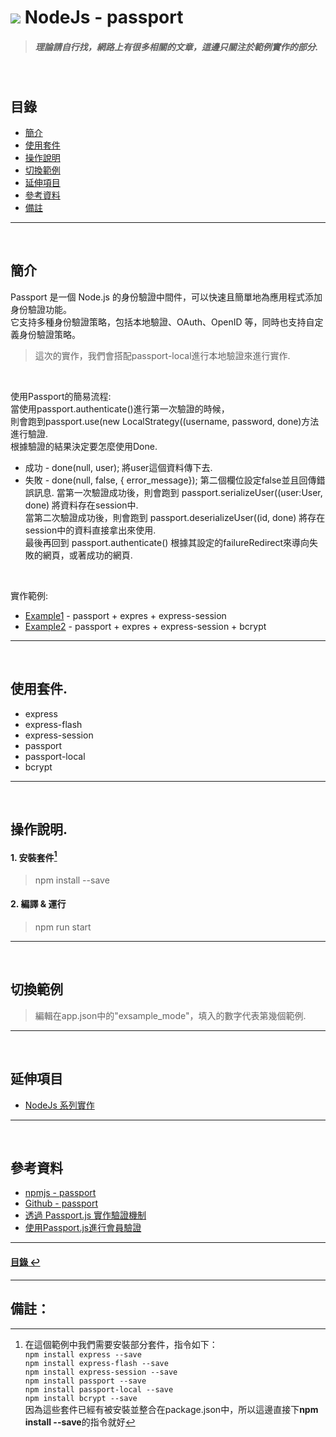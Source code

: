 # ![](https://drive.google.com/uc?id=10INx5_pkhMcYRdx_OO4rXNXxcsvPtBYq) NodeJs - passport
> ##### 理論請自行找，網路上有很多相關的文章，這邊只關注於範例實作的部分.

<br>

<!--ts-->
## 目錄
* [簡介](#簡介)
* [使用套件](#使用套件)
* [操作說明](#操作說明)
* [切換範例](#切換範例)
* [延伸項目](#延伸項目)
* [參考資料](#參考資料)
* [備註](#備註)
<!--te-->

---
<br>

## 簡介
Passport 是一個 Node.js 的身份驗證中間件，可以快速且簡單地為應用程式添加身份驗證功能。<br>
它支持多種身份驗證策略，包括本地驗證、OAuth、OpenID 等，同時也支持自定義身份驗證策略。<br>
> 這次的實作，我們會搭配passport-local進行本地驗證來進行實作.
<br>

使用Passport的簡易流程:<br>
當使用passport.authenticate()進行第一次驗證的時候，<br>
則會跑到passport.use(new LocalStrategy((username, password, done)方法進行驗證. <br>
根據驗證的結果決定要怎麼使用Done.<br>
- 成功 - done(null, user); 將user這個資料傳下去.
- 失敗 - done(null, false, { error_message}); 第二個欄位設定false並且回傳錯誤訊息.
當第一次驗證成功後，則會跑到 passport.serializeUser((user:User, done) 將資料存在session中.<br>
當第二次驗證成功後，則會跑到 passport.deserializeUser((id, done) 將存在session中的資料直接拿出來使用.<br>
最後再回到 passport.authenticate() 根據其設定的failureRedirect來導向失敗的網頁，或著成功的網頁. <br>

<br>

實作範例:
- [Example1](https://github.com/RC-Dev-Tech/nodejs-passport/blob/main/src/examples/example1.ts) - passport + expres + express-session
- [Example2](https://github.com/RC-Dev-Tech/nodejs-passport/blob/main/src/examples/example2.ts) - passport + expres + express-session + bcrypt

---
<br>

## 使用套件.
- express
- express-flash
- express-session
- passport
- passport-local
- bcrypt

---
<br>

## 操作說明.
#### 1. 安裝套件[^1]
> npm install --save
#### 2. 編譯 & 運行
> npm run start

---
<br>

## 切換範例
> 編輯在app.json中的"exsample_mode"，填入的數字代表第幾個範例.

---
<br>

## 延伸項目
* [NodeJs 系列實作](https://github.com/RC-Dev-Tech/nodejs-index) <br>

---
<br>

## 參考資料
* [npmjs - passport](https://www.npmjs.com/package/passport) <br>
* [Github - passport](https://github.com/jaredhanson/passport) <br>
* [透過 Passport.js 實作驗證機制](https://medium.com/%E9%BA%A5%E5%85%8B%E7%9A%84%E5%8D%8A%E8%B7%AF%E5%87%BA%E5%AE%B6%E7%AD%86%E8%A8%98/%E7%AD%86%E8%A8%98-%E9%80%8F%E9%81%8E-passport-js-%E5%AF%A6%E4%BD%9C%E9%A9%97%E8%AD%89%E6%A9%9F%E5%88%B6-11cf478f421e) <br>
* [使用Passport.js進行會員驗證](https://ithelp.ithome.com.tw/articles/10241907) <br>

---
<!--ts-->
#### [目錄 ↩](#目錄)
<!--te-->
---
## 備註：
[^1]: 在這個範例中我們需要安裝部分套件，指令如下：<br>
`npm install express --save` <br>
`npm install express-flash --save` <br>
`npm install express-session --save` <br>
`npm install passport --save` <br>
`npm install passport-local --save` <br>
`npm install bcrypt --save` <br>
因為這些套件已經有被安裝並整合在package.json中，所以這邊直接下**npm install --save**的指令就好